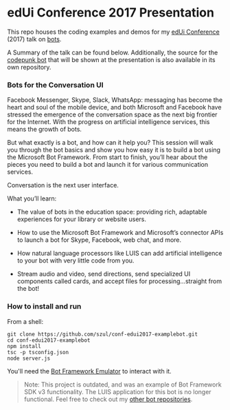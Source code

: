 # edUi Conference 2017 Presentation

This repo houses the coding examples and demos for my [edUi Conference](http://eduiconf.org) (2017) talk on [bots](http://eduiconf.org/sessions/building-bots-for-the-conversation-ui/).

A Summary of the talk can be found below. Additionally, the source for the [codepunk bot](https://github.com/codepunk-io/io.codepunk.bot) that will be shown at the presentation is also available in its own repository.

### Bots for the Conversation UI

Facebook Messenger, Skype, Slack, WhatsApp: messaging has become the heart and soul of the mobile device, and both Microsoft and Facebook have stressed the emergence of the conversation space as the next big frontier for the Internet. With the progress on artificial intelligence services, this means the growth of bots.

But what exactly is a bot, and how can it help you? This session will walk you through the bot basics and show you how easy it is to build a bot using the Microsoft Bot Framework. From start to finish, you’ll hear about the pieces you need to build a bot and launch it for various communication services.

Conversation is the next user interface.

What you’ll learn:

* The value of bots in the education space: providing rich, adaptable experiences for your library or website users.

* How to use the Microsoft Bot Framework and Microsoft’s connector APIs to launch a bot for Skype, Facebook, web chat, and more.

* How natural language processors like LUIS can add artificial intelligence to your bot with very little code from you.

* Stream audio and video, send directions, send specialized UI components called cards, and accept files for processing…straight from the bot!

### How to install and run

From a shell:

```
git clone https://github.com/szul/conf-edui2017-examplebot.git
cd conf-edui2017-examplebot
npm install
tsc -p tsconfig.json
node server.js
```
You'll need the [Bot Framework Emulator](https://github.com/Microsoft/BotFramework-Emulator) to interact with it.

> Note: This project is outdated, and was an example of Bot Framework SDK v3 functionality. The LUIS application for this bot is no longer functional. Feel free to check out my [other bot repositories](https://github.com/szul?utf8=%E2%9C%93&tab=repositories&q=bot&type=&language=).
